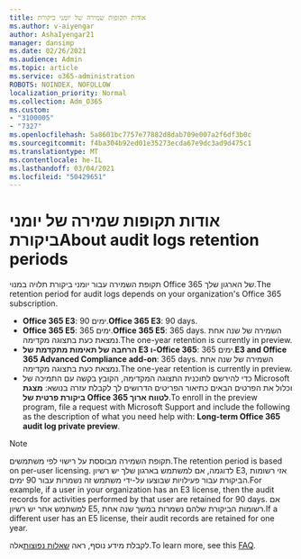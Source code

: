 ```yaml
---
title: אודות תקופות שמירה של יומני ביקורת
ms.author: v-aiyengar
author: AshaIyengar21
manager: dansimp
ms.date: 02/26/2021
ms.audience: Admin
ms.topic: article
ms.service: o365-administration
ROBOTS: NOINDEX, NOFOLLOW
localization_priority: Normal
ms.collection: Adm_O365
ms.custom:
- "3100005"
- "7327"
ms.openlocfilehash: 5a8601bc7757e77882d8dab709e007a2f6df3b0c
ms.sourcegitcommit: f4ba304b92ed01e35273ecda67e9dc3ad9d475c1
ms.translationtype: MT
ms.contentlocale: he-IL
ms.lasthandoff: 03/04/2021
ms.locfileid: "50429651"
---
```

# <a name="about-audit-logs-retention-periods"></a><span data-ttu-id="07b1f-102">אודות תקופות שמירה של יומני ביקורת</span><span class="sxs-lookup"><span data-stu-id="07b1f-102">About audit logs retention periods</span></span>

<span data-ttu-id="07b1f-103">תקופת השמירה עבור יומני ביקורת תלויה במנוי Office 365 של הארגון שלך.</span><span class="sxs-lookup"><span data-stu-id="07b1f-103">The retention period for audit logs depends on your organization's Office 365 subscription.</span></span>

- <span data-ttu-id="07b1f-104">**Office 365 E3**: 90 ימים.</span><span class="sxs-lookup"><span data-stu-id="07b1f-104">**Office 365 E3**: 90 days.</span></span>
- <span data-ttu-id="07b1f-105">**Office 365 E5**: 365 ימים.</span><span class="sxs-lookup"><span data-stu-id="07b1f-105">**Office 365 E5**: 365 days.</span></span> <span data-ttu-id="07b1f-106">השמירה של שנה אחת נמצאת כעת בתצוגה מקדימה.</span><span class="sxs-lookup"><span data-stu-id="07b1f-106">The one-year retention is currently in preview.</span></span>
- <span data-ttu-id="07b1f-107">**הרחבה של תאימות מתקדמת של E3 ו-Office 365**: 365 ימים.</span><span class="sxs-lookup"><span data-stu-id="07b1f-107">**E3 and Office 365 Advanced Compliance add-on**: 365 days.</span></span> <span data-ttu-id="07b1f-108">השמירה של שנה אחת נמצאת כעת בתצוגה מקדימה.</span><span class="sxs-lookup"><span data-stu-id="07b1f-108">The one-year retention is currently in preview.</span></span>
- <span data-ttu-id="07b1f-109">כדי להירשם לתוכנית התצוגה המקדימה, הקובץ בקשה עם התמיכה של Microsoft וכלול את הפרטים הבאים כתיאור הפריטים הדרושים לך לקבלת עזרה בנושא: **מצגת ביקורת פרטית של Office 365 לטווח ארוך**.</span><span class="sxs-lookup"><span data-stu-id="07b1f-109">To enroll in the preview program, file a request with Microsoft Support and include the following as the description of what you need help with: **Long-term Office 365 audit log private preview**.</span></span>
> [!NOTE]
> <span data-ttu-id="07b1f-110">תקופת השמירה מבוססת על רישוי לפי משתמשים.</span><span class="sxs-lookup"><span data-stu-id="07b1f-110">The retention period is based on per-user licensing.</span></span> <span data-ttu-id="07b1f-111">לדוגמה, אם למשתמש בארגון שלך יש רשיון E3, אזי רשומות הביקורת עבור פעילויות שבוצעו על-ידי משתמש זה נשמרות עבור 90 ימים.</span><span class="sxs-lookup"><span data-stu-id="07b1f-111">For example, if a user in your organization has an E3 license, then the audit records for activities performed by that user are retained for 90 days.</span></span> <span data-ttu-id="07b1f-112">אם למשתמש אחר יש רשיון E5, רשומות הביקורת שלהם נשמרות במשך שנה אחת.</span><span class="sxs-lookup"><span data-stu-id="07b1f-112">If a different user has an E5 license, their audit records are retained for one year.</span></span>

<span data-ttu-id="07b1f-113">לקבלת מידע נוסף, ראה [שאלות נפוצות](https://go.microsoft.com/fwlink/?linkid=2115336)אלה.</span><span class="sxs-lookup"><span data-stu-id="07b1f-113">To learn more, see this [FAQ](https://go.microsoft.com/fwlink/?linkid=2115336).</span></span>